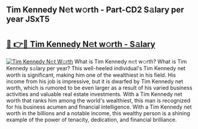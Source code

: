 ## Tim Kennedy N𝚎t w𝚘rth - Part-CD2 S𝚊lary per year JSxT5

# <h2><a href="http://gc4wrtn.nevu.top/?p=Tim+Kennedy">🔗 👉🔴 Tim Kennedy N𝚎t w𝚘rth - S𝚊lary</a></h2>

[![Tim Kennedy N𝚎t W𝚘rth](https://i.imgur.com/Oavwk0R.jpeg)](http://gc4wrtn.nevu.top/?p=Tim+Kennedy)
What is Tim Kennedy n𝚎t w𝚘rth? What is Tim Kennedy s𝚊lary per year?
This well-heeled individual's Tim Kennedy net worth is significant, making him one of the wealthiest in his field. His income from his job is impressive, but it is dwarfed by Tim Kennedy net worth, which is rumored to be even larger as a result of his varied business activities and valuable real estate investments. With a Tim Kennedy net worth that ranks him among the world's wealthiest, this man is recognized for his business acumen and financial intelligence. With a Tim Kennedy net worth in the billions and a notable income, this wealthy person is a shining example of the power of tenacity, dedication, and financial brilliance.
